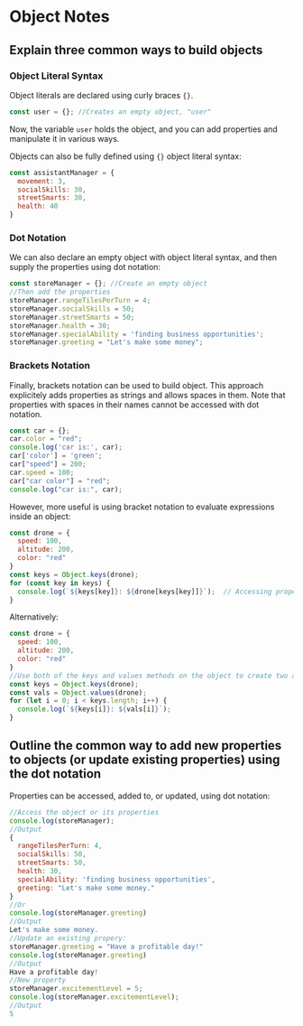 # Object Notes

## Explain three common ways to build objects

### Object Literal Syntax

Object literals are declared using curly braces `{}`.

```js
const user = {}; //Creates an empty object, "user"
```

Now, the variable `user` holds the object, and you can add properties and manipulate it in various ways.

Objects can also be fully defined using `{}` object literal syntax:

```js
const assistantManager = {
  movement: 3,
  socialSkills: 30,
  streetSmarts: 30,
  health: 40
}
```

### Dot Notation

We can also declare an empty object with object literal syntax, and then supply the properties using dot notation:

```js
const storeManager = {}; //Create an empty object
//Then add the properties
storeManager.rangeTilesPerTurn = 4;
storeManager.socialSkills = 50;
storeManager.streetSmarts = 50;
storeManager.health = 30;
storeManager.specialAbility = 'finding business opportunities';
storeManager.greeting = "Let's make some money";
```

### Brackets Notation

Finally, brackets notation can be used to build object. This approach explicitely adds properties as strings and allows spaces in them. Note that properties with spaces in their names cannot be accessed with dot notation.

```js
const car = {};
car.color = "red";
console.log('car is:', car);
car['color'] = 'green';
car["speed"] = 200;
car.speed = 100;
car["car color"] = "red";
console.log("car is:", car);
```

However, more useful is using bracket notation to evaluate expressions inside an object:

```js
const drone = {
  speed: 100,
  altitude: 200,
  color: "red"
}
const keys = Object.keys(drone);
for (const key in keys) {
  console.log(`${keys[key]}: ${drone[keys[key]]}`);  // Accessing properties using bracket notation
}
```

Alternatively:

```js
const drone = {
  speed: 100,
  altitude: 200,
  color: "red"
}
//Use both of the keys and values methods on the object to create two arrays
const keys = Object.keys(drone);
const vals = Object.values(drone);
for (let i = 0; i < keys.length; i++) {
  console.log(`${keys[i]}: ${vals[i]}`);
}
```

## Outline the common way to add new properties to objects (or update existing properties) using the dot notation

Properties can be accessed, added to, or updated, using dot notation:

```js
//Access the object or its properties
console.log(storeManager);
//Output
{
  rangeTilesPerTurn: 4,
  socialSkills: 50,
  streetSmarts: 50,
  health: 30,
  specialAbility: 'finding business opportunities',
  greeting: "Let's make some money."
}
//Or
console.log(storeManager.greeting)
//Output
Let's make some money.
//Update an existing propery:
storeManager.greeting = "Have a profitable day!"
console.log(storeManager.greeting)
//Output
Have a profitable day!
//New property
storeManager.excitementLevel = 5;
console.log(storeManager.excitementLevel);
//Output
5
```
